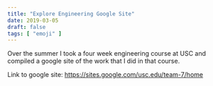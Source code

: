 ```yaml
---
title: "Explore Engineering Google Site"
date: 2019-03-05
draft: false
tags: [ "emoji" ]
---
```


Over the summer I took a four week engineering course at USC and compiled a google site of the work that I did in that course. 

Link to google site: https://sites.google.com/usc.edu/team-7/home
